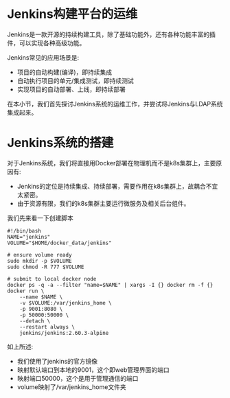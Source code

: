 # Jenkins构建平台的运维

Jenkins是一款开源的持续构建工具，除了基础功能外，还有各种功能丰富的插件，可以实现各种高级功能。

Jenkins常见的应用场景是:
* 项目的自动构建(编译)，即持续集成
* 自动执行项目的单元/集成测试，即持续测试
* 实现项目的自动部署、上线，即持续部署

在本小节，我们首先探讨Jenkins系统的运维工作，并尝试将Jenkins与LDAP系统集成起来。

# Jenkins系统的搭建

对于Jenkins系统，我们将直接用Docker部署在物理机而不是k8s集群上，主要原因有:
* Jenkins的定位是持续集成、持续部署，需要作用在k8s集群上，故耦合不宜太紧密。
* 由于资源有限，我们的k8s集群主要运行微服务及相关后台组件。

我们先来看一下创建脚本
```shell
#!/bin/bash
NAME="jenkins"
VOLUME="$HOME/docker_data/jenkins"

# ensure volume ready
sudo mkdir -p $VOLUME
sudo chmod -R 777 $VOLUME

# submit to local docker node 
docker ps -q -a --filter "name=$NAME" | xargs -I {} docker rm -f {}
docker run \
    --name $NAME \
    -v $VOLUME:/var/jenkins_home \
    -p 9001:8080 \
    -p 50000:50000 \
    --detach \
    --restart always \
    jenkins/jenkins:2.60.3-alpine
```

如上所述:
* 我们使用了jenkins的官方镜像
* 映射默认端口到本地的9001，这个即web管理界面的端口
* 映射端口50000，这个是用于管理通信的端口
* volume映射了/var/jenkins_home文件夹
